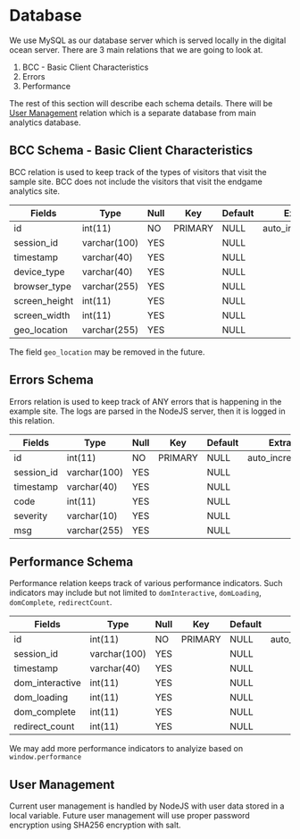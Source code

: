 # Database

We use MySQL as our database server which is served locally in the digital ocean server. There are 3 main relations that we are going to look at.

1. BCC - Basic Client Characteristics
2. Errors
3. Performance

The rest of this section will describe each schema details. There will be [User Management](#user-management) relation which is a separate database from main analytics database.

## BCC Schema - Basic Client Characteristics

BCC relation is used to keep track of the types of visitors that visit the sample site. BCC does not include the visitors that visit the endgame analytics site.

Fields | Type | Null | Key | Default | Extra
------ | ---- | ---- | --- | ------- | -----
id | int(11) | NO | PRIMARY | NULL | auto_increment
session_id | varchar(100) | YES |  | NULL |  
timestamp | varchar(40) | YES |  | NULL |
device_type | varchar(40) | YES |  | NULL |
browser_type | varchar(255) | YES |  | NULL |
screen_height | int(11) | YES |  | NULL |
screen_width | int(11) | YES |  | NULL |
geo_location | varchar(255) | YES |  | NULL |

<aside class="notice">
The field <code>geo_location</code> may be removed in the future.
</aside>

## Errors Schema 

Errors relation is used to keep track of ANY errors that is happening in the example site. The logs are parsed in the NodeJS server, then it is logged in this relation.

Fields | Type | Null | Key | Default | Extra
------ | ---- | ---- | --- | ------- | -----
id | int(11) | NO | PRIMARY | NULL | auto_increment
session_id | varchar(100) | YES |  | NULL |  
timestamp | varchar(40) | YES |  | NULL |
code | int(11) | YES |  | NULL |
severity | varchar(10) | YES |  | NULL |
msg | varchar(255) | YES |  | NULL |


## Performance Schema

Performance relation keeps track of various performance indicators. Such indicators may include but not limited to `domInteractive`, `domLoading`, `domComplete`, `redirectCount`.

Fields | Type | Null | Key | Default | Extra
------ | ---- | ---- | --- | ------- | -----
id | int(11) | NO | PRIMARY | NULL | auto_increment
session_id | varchar(100) | YES |  | NULL |  
timestamp | varchar(40) | YES |  | NULL |
dom_interactive | int(11) | YES |  | NULL |
dom_loading | int(11) | YES |  | NULL |
dom_complete | int(11) | YES |  | NULL |
redirect_count | int(11) | YES |  | NULL |

<aside class="success">
We may add more performance indicators to analyize based on <code>window.performance</code>
</aside>

## User Management

Current user management is handled by NodeJS with user data stored in a local variable. Future user management will use proper password encryption using SHA256 encryption with salt.

